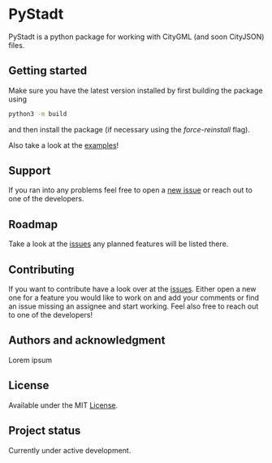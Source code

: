 # PyStadt

PyStadt is a python package for working with CityGML (and soon CityJSON) files.


## Getting started

Make sure you have the latest version installed by first building the package using 
```bash
python3 -m build
```
and then install the package (if necessary using the _force-reinstall_ flag).

Also take a look at the [examples](examples)!

## Support
If you ran into any problems feel free to open a [new issue](https://gitlab.e3d.rwth-aachen.de/e3d-software-tools/citypythonclass/-/issues) or reach out to one of the developers.

## Roadmap
Take a look at the [issues](https://gitlab.e3d.rwth-aachen.de/e3d-software-tools/citypythonclass/-/issues) any planned features will be listed there.

## Contributing
If you want to contribute have a look over at the [issues](https://gitlab.e3d.rwth-aachen.de/e3d-software-tools/citypythonclass/-/issues). Either open a new one for a feature you would like to work on and add your comments or find an issue missing an assignee and start working. Feel also free to reach out to one of the developers!

## Authors and acknowledgment
Lorem ipsum

## License
Available under the MIT [License](License.md).

## Project status
Currently under active development.
